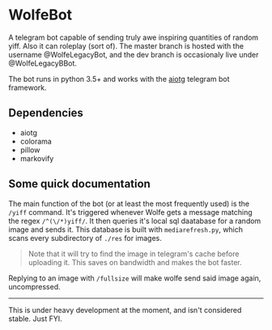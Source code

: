 # WolfeBot
A telegram bot capable of sending truly awe inspiring quantities of random yiff. Also it can roleplay (sort of).
The master branch is hosted with the username @WolfeLegacyBot, and the dev branch is occasionaly live under @WolfeLegacyBBot.

The bot runs in python 3.5+ and works with the [aiotg](https://github.com/szastupov/aiotg) telegram bot framework.
## Dependencies
* aiotg
* colorama
* pillow
* markovify
## Some quick documentation
The main function of the bot (or at least the most frequently used) is the `/yiff` command. It's triggered whenever Wolfe gets a message matching the regex `/^(\/*)yiff/`. It then queries it's local sql daatabase for a random image and sends it. This database is built with `mediarefresh.py`,  which scans every subdirectory of `./res` for images.
> Note that it will try to find the image in telegram's cache before uploading it. This saves on bandwidth and makes the bot faster.

Replying to an image with `/fullsize` will make wolfe send said image again, uncompressed.


---
This is under heavy development at the moment, and isn't considered stable. Just FYI.
